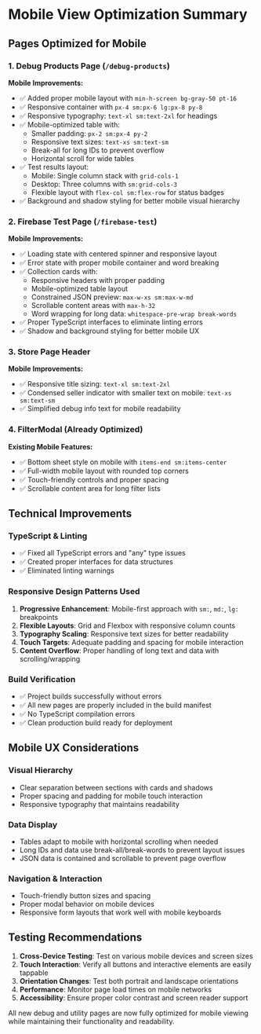 # Mobile View Optimization Summary

## Pages Optimized for Mobile

### 1. Debug Products Page (`/debug-products`)

**Mobile Improvements:**

- ✅ Added proper mobile layout with `min-h-screen bg-gray-50 pt-16`
- ✅ Responsive container with `px-4 sm:px-6 lg:px-8 py-8`
- ✅ Responsive typography: `text-xl sm:text-2xl` for headings
- ✅ Mobile-optimized table with:
  - Smaller padding: `px-2 sm:px-4 py-2`
  - Responsive text sizes: `text-xs sm:text-sm`
  - Break-all for long IDs to prevent overflow
  - Horizontal scroll for wide tables
- ✅ Test results layout:
  - Mobile: Single column stack with `grid-cols-1`
  - Desktop: Three columns with `sm:grid-cols-3`
  - Flexible layout with `flex-col sm:flex-row` for status badges
- ✅ Background and shadow styling for better mobile visual hierarchy

### 2. Firebase Test Page (`/firebase-test`)

**Mobile Improvements:**

- ✅ Loading state with centered spinner and responsive layout
- ✅ Error state with proper mobile container and word breaking
- ✅ Collection cards with:
  - Responsive headers with proper padding
  - Mobile-optimized table layout
  - Constrained JSON preview: `max-w-xs sm:max-w-md`
  - Scrollable content areas with `max-h-32`
  - Word wrapping for long data: `whitespace-pre-wrap break-words`
- ✅ Proper TypeScript interfaces to eliminate linting errors
- ✅ Shadow and background styling for better mobile UX

### 3. Store Page Header

**Mobile Improvements:**

- ✅ Responsive title sizing: `text-xl sm:text-2xl`
- ✅ Condensed seller indicator with smaller text on mobile: `text-xs sm:text-sm`
- ✅ Simplified debug info text for mobile readability

### 4. FilterModal (Already Optimized)

**Existing Mobile Features:**

- ✅ Bottom sheet style on mobile with `items-end sm:items-center`
- ✅ Full-width mobile layout with rounded top corners
- ✅ Touch-friendly controls and proper spacing
- ✅ Scrollable content area for long filter lists

## Technical Improvements

### TypeScript & Linting

- ✅ Fixed all TypeScript errors and "any" type issues
- ✅ Created proper interfaces for data structures
- ✅ Eliminated linting warnings

### Responsive Design Patterns Used

1. **Progressive Enhancement**: Mobile-first approach with `sm:`, `md:`, `lg:` breakpoints
2. **Flexible Layouts**: Grid and Flexbox with responsive column counts
3. **Typography Scaling**: Responsive text sizes for better readability
4. **Touch Targets**: Adequate padding and spacing for mobile interaction
5. **Content Overflow**: Proper handling of long text and data with scrolling/wrapping

### Build Verification

- ✅ Project builds successfully without errors
- ✅ All new pages are properly included in the build manifest
- ✅ No TypeScript compilation errors
- ✅ Clean production build ready for deployment

## Mobile UX Considerations

### Visual Hierarchy

- Clear separation between sections with cards and shadows
- Proper spacing and padding for mobile touch interaction
- Responsive typography that maintains readability

### Data Display

- Tables adapt to mobile with horizontal scrolling when needed
- Long IDs and data use break-all/break-words to prevent layout issues
- JSON data is contained and scrollable to prevent page overflow

### Navigation & Interaction

- Touch-friendly button sizes and spacing
- Proper modal behavior on mobile devices
- Responsive form layouts that work well with mobile keyboards

## Testing Recommendations

1. **Cross-Device Testing**: Test on various mobile devices and screen sizes
2. **Touch Interaction**: Verify all buttons and interactive elements are easily tappable
3. **Orientation Changes**: Test both portrait and landscape orientations
4. **Performance**: Monitor page load times on mobile networks
5. **Accessibility**: Ensure proper color contrast and screen reader support

All new debug and utility pages are now fully optimized for mobile viewing while maintaining their functionality and readability.
